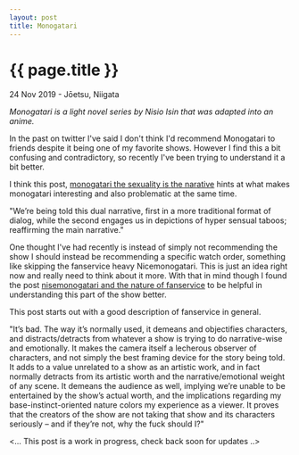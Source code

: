 ```yaml
---
layout: post
title: Monogatari
---
```


{{ page.title }}
================

<p class="meta">24 Nov 2019 - Jōetsu, Niigata</p>

*Monogatari is a light novel series by Nisio Isin that was adapted into an anime.*

In the past on twitter I've said I don't think I'd recommend Monogatari to friends despite it being one of my favorite shows. However I find this a bit confusing and contradictory, so recently I've been trying to understand it a bit better.

I think this post, [monogatari the sexuality is the narative](https://wavemotioncannon.com/2016/02/25/monogatari-the-sexuality-is-the-narative/) hints at what makes monogatari interesting and also problematic at the same time.

"We’re being told this dual narrative, first in a more traditional format of dialog, while the second engages us in depictions of hyper sensual taboos; reaffirming the main narrative."

One thought I've had recently is instead of simply not recommending the show I should instead be recommending a specific watch order, something like skipping the fanservice heavy Nicemonogatari. This is just an idea right now and really need to think about it more. With that in mind though I found the post [nisemonogatari and the nature of fanservice](http://wrongeverytime.com/2013/04/14/nisemonogatari-and-the-nature-of-fanservice/) to be helpful in understanding this part of the show better.

This post starts out with a good description of fanservice in general.

"It’s bad. The way it’s normally used, it demeans and objectifies characters, and distracts/detracts from whatever a show is trying to do narrative-wise and emotionally. It makes the camera itself a lecherous observer of characters, and not simply the best framing device for the story being told. It adds to a value unrelated to a show as an artistic work, and in fact normally detracts from its artistic worth and the narrative/emotional weight of any scene. It demeans the audience as well, implying we’re unable to be entertained by the show’s actual worth, and the implications regarding my base-instinct-oriented nature colors my experience as a viewer. It proves that the creators of the show are not taking that show and its characters seriously – and if they’re not, why the fuck should I?"


<... This post is a work in progress, check back soon for updates ..>
